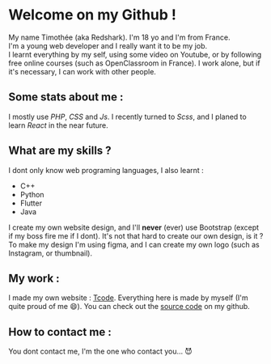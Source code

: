 # Welcome on my Github !

My name Timothée (aka Redshark). I'm 18 yo and I'm from France.  
I'm a young web developer and I really want it to be my job.  
I learnt everything by my self, using some video on Youtube, or by following free online courses (such as OpenClassroom in France).
I work alone, but if it's necessary, I can work with other people.

## Some stats about me :

I mostly use *PHP*, *CSS* and *Js*. I recently turned to *Scss*, and I planed to learn *React* in the near future.  

## What are my skills ?
I dont only know web programing languages, I also learnt :
* C++
* Python
* Flutter
* Java

I create my own website design, and I'll __never__ (ever) use Bootstrap (except if my boss fire me if I dont). It's not that hard to create our own design, is it ?  
To make my design I'm using figma, and I can create my own logo (such as Instagram, or thumbnail).  

## My work :
I made my own website : [Tcode](https:/tcode.fr). Everything here is made by myself (I'm quite proud of me :smile:). You can check out the [source code](https://github.com/Redshark61/site_perso) on my github.

## How to contact me :
 You dont contact me, I'm the one who contact you...  :smiling_imp:
